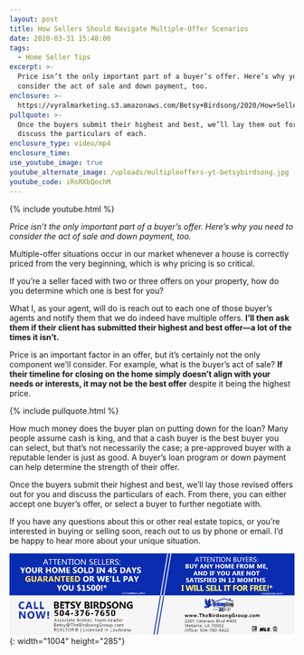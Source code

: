 ```yaml
---
layout: post
title: How Sellers Should Navigate Multiple-Offer Scenarios
date: 2020-03-31 15:48:00
tags:
  - Home Seller Tips
excerpt: >-
  Price isn’t the only important part of a buyer’s offer. Here’s why you need to
  consider the act of sale and down payment, too.
enclosure: >-
  https://vyralmarketing.s3.amazonaws.com/Betsy+Birdsong/2020/How+Sellers+Should+Navigate+Multiple-Offer+Scenarios.mp4
pullquote: >-
  Once the buyers submit their highest and best, we’ll lay them out for you and
  discuss the particulars of each.
enclosure_type: video/mp4
enclosure_time:
use_youtube_image: true
youtube_alternate_image: /uploads/multipleoffers-yt-betsybirdsong.jpg
youtube_code: iRsRXbQochM
---
```


{% include youtube.html %}

*Price isn’t the only important part of a buyer’s offer. Here’s why you need to consider the act of sale and down payment, too.*

Multiple-offer situations occur in our market whenever a house is correctly priced from the very beginning, which is why pricing is so critical.&nbsp;

If you’re a seller faced with two or three offers on your property, how do you determine which one is best for you?&nbsp;

What I, as your agent, will do is reach out to each one of those buyer’s agents and notify them that we do indeed have multiple offers. **I’ll then ask them if their client has submitted their highest and best offer—a lot of the times it isn’t.&nbsp;**

Price is an important factor in an offer, but it’s certainly not the only component we’ll consider. For example, what is the buyer’s act of sale? **If their timeline for closing on the home simply doesn’t align with your needs or interests, it may not be the best offer** despite it being the highest price.&nbsp;

{% include pullquote.html %}

How much money does the buyer plan on putting down for the loan? Many people assume cash is king, and that a cash buyer is the best buyer you can select, but that’s not necessarily the case; a pre-approved buyer with a reputable lender is just as good. A buyer’s loan program or down payment can help determine the strength of their offer.&nbsp;

Once the buyers submit their highest and best, we’ll lay those revised offers out for you and discuss the particulars of each. From there, you can either accept one buyer’s offer, or select a buyer to further negotiate with.&nbsp;

If you have any questions about this or other real estate topics, or you’re interested in buying or selling soon, reach out to us by phone or email. I’d be happy to hear more about your unique situation.

![](/uploads/birdsong-disclaimer.jpg){: width="1004" height="285"}